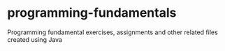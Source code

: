 # programming-fundamentals
Programming fundamental exercises, assignments and other related files created using Java
